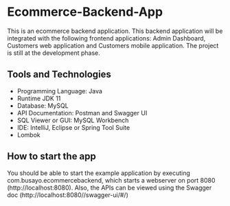 # Ecommerce-Backend-App
This is an ecommerce backend application. This backend application will be integrated with the following frontend applications: Admin Dashboard, Customers web application and Customers mobile application.
The project is still at the development phase.

## Tools and Technologies
- Programming Language: Java
- Runtime JDK 11
- Database: MySQL
- API Documentation: Postman and Swagger UI
- SQL Viewer or GUI: MySQL Workbench
- IDE: IntelliJ, Eclipse or Spring Tool Suite
- Lombok

## How to start the app
You should be able to start the example application by executing com.busayo.ecommercebackend, which starts a webserver on port 8080 (http://localhost:8080). Also, the APIs can be viewed using the Swagger doc (http://localhost:8080//swagger-ui/#/) 

